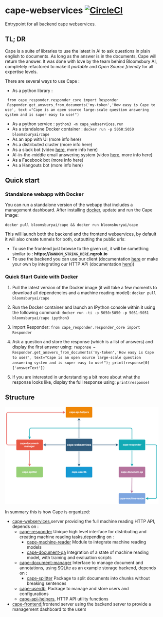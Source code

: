 # cape-webservices [![CircleCI](https://circleci.com/gh/bloomsburyai/cape-webservices.svg?style=svg&circle-token=fa3cd468ad24f3f22e56daaed4ba32fee60e0918)](https://circleci.com/gh/bloomsburyai/cape-webservices)
Entrypoint for all backend cape webservices.

## TL; DR

Cape is a suite of libraries to use the latest in AI to ask questions in plain english to documents.
As long as the answer is in the documents, Cape will return the answer.
It was done with love by the team behind Bloomsbury AI, completely refactored to make it *portable* and *Open Source friendly* for all expertise levels.


There are several ways to use Cape : 
    
   * As a python library :
   ``` 
    from cape_responder.responder_core import Responder
    Responder.get_answers_from_documents('my-token','How easy is Cape to use', text ="Cape is an open source large-scale question answering system and is super easy to use!")
   ```
   * As a python service : `python3 -m cape_webservices.run`
   * As a standalone Docker container : `docker run -p 5050:5050 bloomsburyai/cape`
   * As an app with UI (more info here)
   * As a distributed cluster (more info here)
   * As a slack bot (video [here](https://vimeo.com/258053984), more info here)
   * AI-in-the-middle email answering system (video [here](https://vimeo.com/258794094), more info here)
   * As a Facebook bot (more info here)
   * As a Hangouts bot (more info here)
   
## Quick start

### Standalone webapp with Docker

You can run a standalone version of the webapp that includes a management dashboard.
After installing [docker](https://www.docker.com/community-edition), update and run the Cape image:

`docker pull bloomsburyai/cape && docker run bloomsburyai/cape`

This will launch both the backend and the frontend webservices, by default it will also create tunnels for both, outputting the public urls:

   * To use the frontend just browse to the given url, it will be something similar to :
 **https://`RANDOM_STRING_HERE`.ngrok.io** 
   * To use the backend you can use our client (documentation [here](http://cape-client.readthedocs.io/en/latest/) or make your own by integrating our HTTP API (documentation [here](https://ui-thermocline.thecape.ai/documentation/index.html)))

### Quick Start Guide with Docker

1. Pull the latest version of the Docker image (it will take a few moments to download all dependencies and a machine reading model):
`docker pull bloomsburyai/cape`

1. Run the Docker container and launch an IPython console within it using the following command: 
`docker run -ti -p 5050:5050 -p 5051:5051 bloomsburyai/cape ipython3`

1. Import Responder: 
`from cape_responder.responder_core import Responder`

1. Ask a question and store the response (which is a list of answers) and display the first answer using: `response = Responder.get_answers_from_documents('my-token','How easy is Cape to use?', text="Cape is an open source large-scale question answering system and is super easy to use!"); print(response[0]['answerText'])`

1. If you are interested in understanding a bit more about what the response looks like, display the full response using: `print(response)`

## Structure

![Dependencies Diagram](docs/Dependencies.png)

In summary this is how Cape is organized:
   
   * [cape-webservices](https://github.com/bloomsburyai/cape-webservices),server providing the full machine reading HTTP API, depends on :
      * [cape-responder](https://github.com/bloomsburyai/cape-responder) Unique high level interface for distributing and creating machine reading tasks,depending on :
        - [cape-machine-reader](https://github.com/bloomsburyai/cape-machine-reader) Module to integrate machine reading models
        - [cape-document-qa](https://github.com/bloomsburyai/cape-document-qa) Integration of a state of machine reading model, with training and evaluation scripts
      * [cape-document-manager](https://github.com/bloomsburyai/cape-document-qa) Interface to manage document and annotations, using SQLite as an example storage backend, depends on :
        - [cape-splitter](https://github.com/bloomsburyai/cape-splitter) Package to split documents into chunks without breaking sentences
      * [cape-userdb](https://github.com/bloomsburyai/cape-userdb), Package to manage and store users and configurations
      * [cape-api-helpers](https://github.com/bloomsburyai/cape-api-helpers), HTTP API utility functions
   * [cape-frontend](https://github.com/bloomsburyai/cape-frontend),frontend server using the backend server to provide a management dashboard to the users
